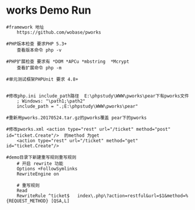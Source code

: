 # works Demo Run
	#framework 地址
		https://github.com/wobase/pworks
	
	#PHP版本检查 要求PHP 5.3+
		查看版本命令 php -v

	#PHP扩展检查 要求有 *DOM *APCu *mbstring  *Mcrypt
		查看扩展命令 php -m 

	#单元测试框架PHPUnit 要求 4.8+


	#修改php.ini include_path路径  E:\phpstudy\WWW\pworks\pear下有pworks文件
		; Windows: "\path1;\path2"
		include_path = ".;E:\phpstudy\WWW\pworks\pear"

	#重新用pworks.20170524.tar.gz的pworks覆盖 pear下的pworks

	#修改pworks.xml <action type="rest" url="/ticket" method="post" id="ticket.Create"/>  的method 为get 
		<action type="rest" url="/ticket" method="get" id="ticket.Create"/> 

	#demo目录下新建重写规则重写规则  
		# 开启 rewrite 功能
		Options +FollowSymlinks
		RewriteEngine on

		# 重写规则
		Read
		RewriteRule ^ticket$   index\.php\?action=restful&url=$1&method=%{REQUEST_METHOD} [QSA,L]
